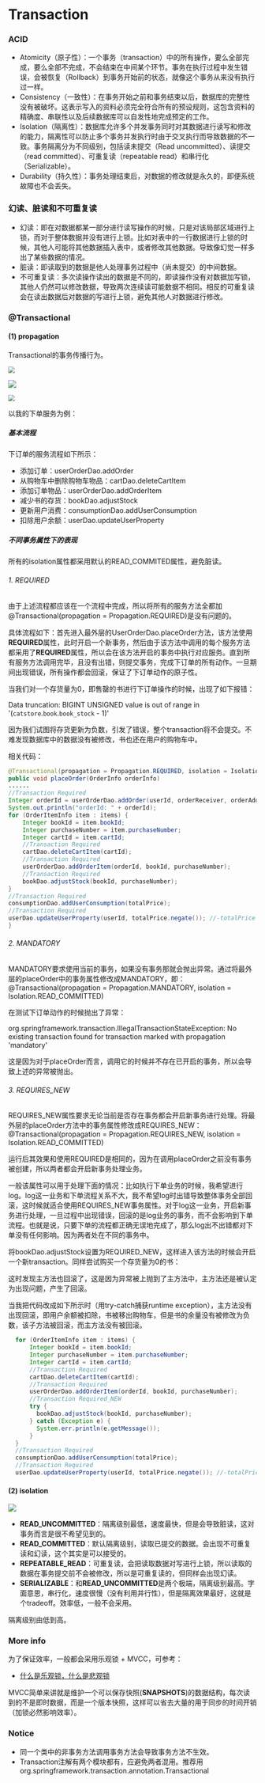 # Transaction

### ACID

- Atomicity（原子性）：一个事务（transaction）中的所有操作，要么全部完成，要么全部不完成，不会结束在中间某个环节。事务在执行过程中发生错误，会被恢复（Rollback）到事务开始前的状态，就像这个事务从来没有执行过一样。
- Consistency（一致性）：在事务开始之前和事务结束以后，数据库的完整性没有被破坏。这表示写入的资料必须完全符合所有的预设规则，这包含资料的精确度、串联性以及后续数据库可以自发性地完成预定的工作。
- Isolation（隔离性）：数据库允许多个并发事务同时对其数据进行读写和修改的能力，隔离性可以防止多个事务并发执行时由于交叉执行而导致数据的不一致。事务隔离分为不同级别，包括读未提交（Read uncommitted）、读提交（read committed）、可重复读（repeatable read）和串行化（Serializable）。
- Durability（持久性）：事务处理结束后，对数据的修改就是永久的，即便系统故障也不会丢失。

### 幻读、脏读和不可重复读

+ 幻读：即在对数据都某一部分进行读写操作的时候，只是对该局部区域进行上锁，而对于整体数据并没有进行上锁。比如对表中的一行数据进行上锁的时候，其他人可能将其他数据插入表中，或者修改其他数据。导致像幻觉一样多出了某些数据的情况。
+ 脏读：即读取到的数据是他人处理事务过程中（尚未提交）的中间数据。
+ 不可重复读：多次读操作读出的数据是不同的，即读操作没有对数据加写锁，其他人仍然可以修改数据，导致两次连续读可能数据不相同。相反的可重复读会在读出数据后对数据的写进行上锁，避免其他人对数据进行修改。

### @Transactional

#### (1) propagation

Transactional的事务传播行为。

<img src=".\imgs\TransactionAttri.png" style="zoom:80%;" />

![](.\imgs\TransactionAttriPropagation.png)

<img src=".\imgs\TransactionAttriPropagation2.png" style="zoom:80%;" />

以我的下单服务为例：

##### 基本流程

下订单的服务流程如下所示：

+ 添加订单：userOrderDao.addOrder
+ 从购物车中删除购物车物品：cartDao.deleteCartItem
+ 添加订单物品：userOrderDao.addOrderItem
+ 减少书的存货：bookDao.adjustStock
+ 更新用户消费：consumptionDao.addUserConsumption
+ 扣除用户余额：userDao.updateUserProperty

##### 不同事务属性下的表现

所有的isolation属性都采用默认的READ_COMMITED属性，避免脏读。

###### 1. REQUIRED

由于上述流程都应该在一个流程中完成，所以将所有的服务方法全都加@Transactional(propagation = Propagation.REQUIRED)是没有问题的。

具体流程如下：首先进入最外层的UserOrderDao.placeOrder方法，该方法使用**REQUIRED**属性，此时开启一个新事务，然后由于该方法中调用的每个服务方法都采用了**REQUIRED**属性，所以会在该方法开启的事务中执行对应服务。直到所有服务方法调用完毕，且没有出错，则提交事务，完成下订单的所有动作。一旦期间出现错误，所有操作都会回滚，保证了下订单动作的原子性。

当我们对一个存货量为0，即售罄的书进行下订单操作的时候，出现了如下报错：

Data truncation: BIGINT UNSIGNED value is out of range in '(`catstore`.`book`.`book_stock` - 1)'

因为我们试图将存货更新为负数，引发了错误，整个transaction将不会提交。不难发现数据库中的数据没有被修改，书也还在用户的购物车中。

相关代码：

```java
@Transactional(propagation = Propagation.REQUIRED, isolation = Isolation.READ_COMMITTED)
public void placeOrder(OrderInfo orderInfo)
......
//Transaction Required
Integer orderId = userOrderDao.addOrder(userId, orderReceiver, orderAddress, orderTel);
System.out.println("orderId: " + orderId);
for (OrderItemInfo item : items) {
    Integer bookId = item.bookId;
    Integer purchaseNumber = item.purchaseNumber;
    Integer cartId = item.cartId;
    //Transaction Required
    cartDao.deleteCartItem(cartId);
    //Transaction Required
    userOrderDao.addOrderItem(orderId, bookId, purchaseNumber);
    //Transaction Required
    bookDao.adjustStock(bookId, purchaseNumber);
}
//Transaction Required
consumptionDao.addUserConsumption(totalPrice);
//Transaction Required
userDao.updateUserProperty(userId, totalPrice.negate()); //-totalPrice
}
```

###### 2. MANDATORY

MANDATORY要求使用当前的事务，如果没有事务那就会抛出异常。通过将最外层的placeOrder中的事务属性修改成MANDATORY，即：@Transactional(propagation = Propagation.MANDATORY, isolation = Isolation.READ_COMMITTED)

在测试下订单动作的时候抛出了异常：

org.springframework.transaction.IllegalTransactionStateException: No existing transaction found for transaction marked with propagation 'mandatory'

这是因为对于placeOrder而言，调用它的时候并不存在已开启的事务，所以会导致上述的异常被抛出。

###### 3. REQUIRES_NEW

REQUIRES_NEW属性要求无论当前是否存在事务都会开启新事务进行处理。将最外层的placeOrder方法中的事务属性修改成REQUIRES_NEW：@Transactional(propagation = Propagation.REQUIRES_NEW, isolation = Isolation.READ_COMMITTED)

运行后其效果和使用REQUIRED是相同的，因为在调用placeOrder之前没有事务被创建，所以两者都会开启新事务处理业务。

一般该属性可以用于处理下面的情况：比如执行下单业务的时候，我希望进行log。log这一业务和下单流程关系不大，我不希望log时出错导致整体事务全部回滚，这时候就适合使用REQUIRES_NEW事务属性。对于log这一业务，开启新事务进行处理，一旦过程中出现错误，回滚的是log业务的事务，而不会影响到下单流程。也就是说，只要下单的流程都正确无误地完成了，那么log出不出错都对下单没有任何影响。因为两者处在不同的事务中。

将bookDao.adjustStock设置为REQUIRED_NEW，这样进入该方法的时候会开启一个新transaction。同样尝试购买一个存货量为0的书：

这时发现主方法也回滚了，这是因为异常被上抛到了主方法中，主方法还是被认定为出现问题，产生了回滚。

当我把代码改成如下所示时（用try-catch捕获runtime exception），主方法没有出现回滚，即用户余额被扣除，书被移出购物车，但是书的余量没有被修改为负数，该子方法被回滚，而主方法没有被回滚。

```java
  for (OrderItemInfo item : items) {
      Integer bookId = item.bookId;
      Integer purchaseNumber = item.purchaseNumber;
      Integer cartId = item.cartId;
      //Transaction Required
      cartDao.deleteCartItem(cartId);
      //Transaction Required
      userOrderDao.addOrderItem(orderId, bookId, purchaseNumber);
      //Transaction Required_NEW
      try {
      	bookDao.adjustStock(bookId, purchaseNumber);
      } catch (Exception e) {
      	System.err.println(e.getMessage());
      }
  }
  //Transaction Required
  consumptionDao.addUserConsumption(totalPrice);
  //Transaction Required
  userDao.updateUserProperty(userId, totalPrice.negate()); //-totalPrice
```

#### (2) isolation

![](./imgs/TransactionAttriIsolation.png)

+ **READ_UNCOMMITTED**：隔离级别最低，速度最快，但是会导致脏读，这对事务而言是很不希望见到的。
+ **READ_COMMITTED**：默认隔离级别，读取已提交的数据。会出现不可重复读和幻读，这个其实是可以接受的。
+ **REPEATABLE_READ**：可重复读，会把读取数据对写进行上锁，所以读取的数据在事务提交前不会被修改，所以是可重复读的，但同样会出现幻读。
+ **SERIALIZABLE**：和**READ_UNCOMMITTED**是两个极端，隔离级别最高。字面意思，串行化，速度很慢（没有利用并行性），但是隔离效果最好，这就是个tradeoff。效率低，一般不会采用。

隔离级别由低到高。

### More info

为了保证效率，一般都会采用乐观锁 + MVCC，可参考：

+ [什么是乐观锁，什么是悲观锁](https://www.jianshu.com/p/d2ac26ca6525)

MVCC简单来讲就是维护一个可以保存快照(**SNAPSHOTS**)的数据结构，每次读到的不是即时数据，而是一个版本快照，这样可以省去大量的用于同步的时间开销（加锁必然影响效率）。

### Notice

+ 同一个类中的非事务方法调用事务方法会导致事务方法不生效。
+ Transaction注解有两个模块都有，应避免两者混用。推荐用org.springframework.transaction.annotation.Transactional

